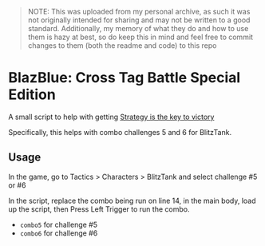 > NOTE: This was uploaded from my personal archive, as such it was not originally intended for sharing and may not be written to a good standard. Additionally, my memory of what they do and how to use them is hazy at best, so do keep this in mind and feel free to commit changes to them (both the readme and code) to this repo

# BlazBlue: Cross Tag Battle Special Edition

A small script to help with getting [Strategy is the key to victory](https://www.trueachievements.com/a391129/strategy-is-the-key-to-victory-achievement#oSolutions)

Specifically, this helps with combo challenges 5 and 6 for BlitzTank.

## Usage

In the game, go to Tactics > Characters > BlitzTank and select challenge #5 or #6

In the script, replace the combo being run on line 14, in the main body, load up the script, then Press Left Trigger to run the combo.

* `combo5` for challenge #5
* `combo6` for challenge #6